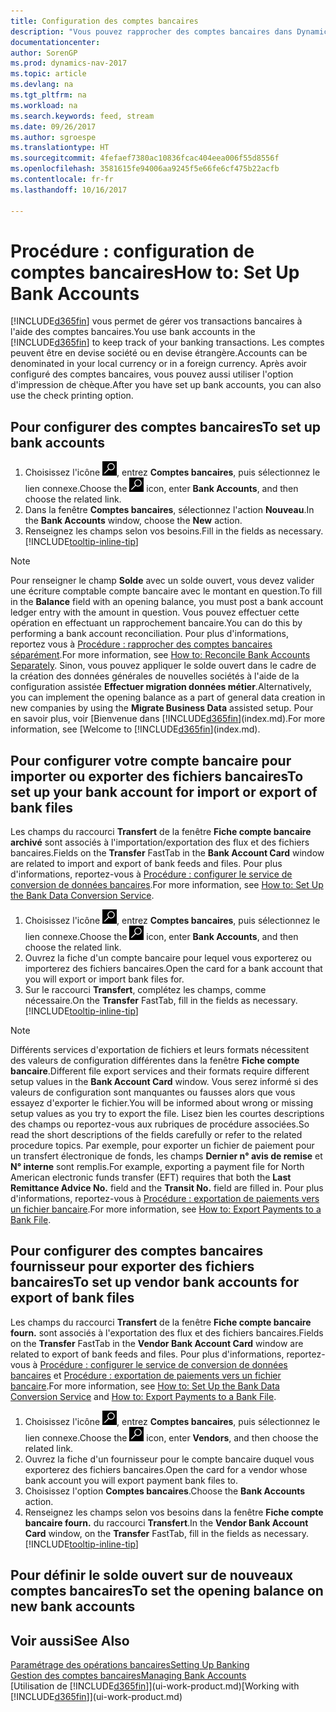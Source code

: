 ```yaml
---
title: Configuration des comptes bancaires
description: "Vous pouvez rapprocher des comptes bancaires dans Dynamics NAV avec les relevés de la banque."
documentationcenter: 
author: SorenGP
ms.prod: dynamics-nav-2017
ms.topic: article
ms.devlang: na
ms.tgt_pltfrm: na
ms.workload: na
ms.search.keywords: feed, stream
ms.date: 09/26/2017
ms.author: sgroespe
ms.translationtype: HT
ms.sourcegitcommit: 4fefaef7380ac10836fcac404eea006f55d8556f
ms.openlocfilehash: 3581615fe94006aa9245f5e66fe6cf475b22acfb
ms.contentlocale: fr-fr
ms.lasthandoff: 10/16/2017

---
```

# <a name="how-to-set-up-bank-accounts"></a><span data-ttu-id="76ae5-103">Procédure : configuration de comptes bancaires</span><span class="sxs-lookup"><span data-stu-id="76ae5-103">How to: Set Up Bank Accounts</span></span>
<span data-ttu-id="76ae5-104">[!INCLUDE[d365fin](includes/d365fin_md.md)] vous permet de gérer vos transactions bancaires à l'aide des comptes bancaires.</span><span class="sxs-lookup"><span data-stu-id="76ae5-104">You use bank accounts in the [!INCLUDE[d365fin](includes/d365fin_md.md)] to keep track of your banking transactions.</span></span> <span data-ttu-id="76ae5-105">Les comptes peuvent être en devise société ou en devise étrangère.</span><span class="sxs-lookup"><span data-stu-id="76ae5-105">Accounts can be denominated in your local currency or in a foreign currency.</span></span> <span data-ttu-id="76ae5-106">Après avoir configuré des comptes bancaires, vous pouvez aussi utiliser l'option d'impression de chèque.</span><span class="sxs-lookup"><span data-stu-id="76ae5-106">After you have set up bank accounts, you can also use the check printing option.</span></span>

## <a name="to-set-up-bank-accounts"></a><span data-ttu-id="76ae5-107">Pour configurer des comptes bancaires</span><span class="sxs-lookup"><span data-stu-id="76ae5-107">To set up bank accounts</span></span>
1. <span data-ttu-id="76ae5-108">Choisissez l'icône ![Page ou état pour la recherche](media/ui-search/search_small.png "icône Page ou état pour la recherche"), entrez **Comptes bancaires**, puis sélectionnez le lien connexe.</span><span class="sxs-lookup"><span data-stu-id="76ae5-108">Choose the ![Search for Page or Report](media/ui-search/search_small.png "Search for Page or Report icon") icon, enter **Bank Accounts**, and then choose the related link.</span></span>
2. <span data-ttu-id="76ae5-109">Dans la fenêtre **Comptes bancaires**, sélectionnez l'action **Nouveau**.</span><span class="sxs-lookup"><span data-stu-id="76ae5-109">In the **Bank Accounts** window, choose the **New** action.</span></span>
3. <span data-ttu-id="76ae5-110">Renseignez les champs selon vos besoins.</span><span class="sxs-lookup"><span data-stu-id="76ae5-110">Fill in the fields as necessary.</span></span> [!INCLUDE[tooltip-inline-tip](includes/tooltip-inline-tip_md.md)]

> [!NOTE]
> <span data-ttu-id="76ae5-111">Pour renseigner le champ **Solde** avec un solde ouvert, vous devez valider une écriture comptable compte bancaire avec le montant en question.</span><span class="sxs-lookup"><span data-stu-id="76ae5-111">To fill in the **Balance** field with an opening balance, you must post a bank account ledger entry with the amount in question.</span></span> <span data-ttu-id="76ae5-112">Vous pouvez effectuer cette opération en effectuant un rapprochement bancaire.</span><span class="sxs-lookup"><span data-stu-id="76ae5-112">You can do this by performing a bank account reconciliation.</span></span> <span data-ttu-id="76ae5-113">Pour plus d'informations, reportez vous à [Procédure : rapprocher des comptes bancaires séparément](bank-how-reconcile-bank-accounts-separately.md).</span><span class="sxs-lookup"><span data-stu-id="76ae5-113">For more information, see [How to: Reconcile Bank Accounts Separately](bank-how-reconcile-bank-accounts-separately.md).</span></span> <span data-ttu-id="76ae5-114">Sinon, vous pouvez appliquer le solde ouvert dans le cadre de la création des données générales de nouvelles sociétés à l'aide de la configuration assistée **Effectuer migration données métier**.</span><span class="sxs-lookup"><span data-stu-id="76ae5-114">Alternatively, you can implement the opening balance as a part of general data creation in new companies by using the **Migrate Business Data** assisted setup.</span></span> <span data-ttu-id="76ae5-115">Pour en savoir plus, voir [Bienvenue dans [!INCLUDE[d365fin](includes/d365fin_md.md)](index.md).</span><span class="sxs-lookup"><span data-stu-id="76ae5-115">For more information, see [Welcome to [!INCLUDE[d365fin](includes/d365fin_md.md)](index.md).</span></span>

## <a name="to-set-up-your-bank-account-for-import-or-export-of-bank-files"></a><span data-ttu-id="76ae5-116">Pour configurer votre compte bancaire pour importer ou exporter des fichiers bancaires</span><span class="sxs-lookup"><span data-stu-id="76ae5-116">To set up your bank account for import or export of bank files</span></span>
<span data-ttu-id="76ae5-117">Les champs du raccourci **Transfert** de la fenêtre **Fiche compte bancaire archivé** sont associés à l'importation/exportation des flux et des fichiers bancaires.</span><span class="sxs-lookup"><span data-stu-id="76ae5-117">Fields on the **Transfer** FastTab in the **Bank Account Card** window are related to import and export of bank feeds and files.</span></span> <span data-ttu-id="76ae5-118">Pour plus d'informations, reportez-vous à [Procédure : configurer le service de conversion de données bancaires](bank-how-setup-bank-data-conversion-service.md).</span><span class="sxs-lookup"><span data-stu-id="76ae5-118">For more information, see [How to: Set Up the Bank Data Conversion Service](bank-how-setup-bank-data-conversion-service.md).</span></span>

1. <span data-ttu-id="76ae5-119">Choisissez l'icône ![Page ou état pour la recherche](media/ui-search/search_small.png "icône Page ou état pour la recherche"), entrez **Comptes bancaires**, puis sélectionnez le lien connexe.</span><span class="sxs-lookup"><span data-stu-id="76ae5-119">Choose the ![Search for Page or Report](media/ui-search/search_small.png "Search for Page or Report icon") icon, enter **Bank Accounts**, and then choose the related link.</span></span>
2. <span data-ttu-id="76ae5-120">Ouvrez la fiche d'un compte bancaire pour lequel vous exporterez ou importerez des fichiers bancaires.</span><span class="sxs-lookup"><span data-stu-id="76ae5-120">Open the card for a bank account that you will export or import bank files for.</span></span>
3. <span data-ttu-id="76ae5-121">Sur le raccourci **Transfert**, complétez les champs, comme nécessaire.</span><span class="sxs-lookup"><span data-stu-id="76ae5-121">On the **Transfer** FastTab, fill in the fields as necessary.</span></span> [!INCLUDE[tooltip-inline-tip](includes/tooltip-inline-tip_md.md)]

> [!NOTE]  
>   <span data-ttu-id="76ae5-122">Différents services d'exportation de fichiers et leurs formats nécessitent des valeurs de configuration différentes dans la fenêtre **Fiche compte bancaire**.</span><span class="sxs-lookup"><span data-stu-id="76ae5-122">Different file export services and their formats require different setup values in the **Bank Account Card** window.</span></span> <span data-ttu-id="76ae5-123">Vous serez informé si des valeurs de configuration sont manquantes ou fausses alors que vous essayez d'exporter le fichier.</span><span class="sxs-lookup"><span data-stu-id="76ae5-123">You will be informed about wrong or missing setup values as you try to export the file.</span></span> <span data-ttu-id="76ae5-124">Lisez bien les courtes descriptions des champs ou reportez-vous aux rubriques de procédure associées.</span><span class="sxs-lookup"><span data-stu-id="76ae5-124">So read the short descriptions of the fields carefully or refer to the related procedure topics.</span></span> <span data-ttu-id="76ae5-125">Par exemple, pour exporter un fichier de paiement pour un transfert électronique de fonds, les champs **Dernier n° avis de remise** et **N° interne** sont remplis.</span><span class="sxs-lookup"><span data-stu-id="76ae5-125">For example, exporting a payment file for North American electronic funds transfer (EFT) requires that both the **Last Remittance Advice No.** field and the **Transit No.** field are filled in.</span></span> <span data-ttu-id="76ae5-126">Pour plus d'informations, reportez-vous à [Procédure : exportation de paiements vers un fichier bancaire](payables-how-export-payments-bank-file.md).</span><span class="sxs-lookup"><span data-stu-id="76ae5-126">For more information, see [How to: Export Payments to a Bank File](payables-how-export-payments-bank-file.md).</span></span>

## <a name="to-set-up-vendor-bank-accounts-for-export-of-bank-files"></a><span data-ttu-id="76ae5-127">Pour configurer des comptes bancaires fournisseur pour exporter des fichiers bancaires</span><span class="sxs-lookup"><span data-stu-id="76ae5-127">To set up vendor bank accounts for export of bank files</span></span>
<span data-ttu-id="76ae5-128">Les champs du raccourci **Transfert** de la fenêtre **Fiche compte bancaire fourn.** sont associés à l'exportation des flux et des fichiers bancaires.</span><span class="sxs-lookup"><span data-stu-id="76ae5-128">Fields on the **Transfer** FastTab in the **Vendor Bank Account Card** window are related to export of bank feeds and files.</span></span> <span data-ttu-id="76ae5-129">Pour plus d'informations, reportez-vous à [Procédure : configurer le service de conversion de données bancaires](bank-how-setup-bank-data-conversion-service.md) et [Procédure : exportation de paiements vers un fichier bancaire](payables-how-export-payments-bank-file.md).</span><span class="sxs-lookup"><span data-stu-id="76ae5-129">For more information, see [How to: Set Up the Bank Data Conversion Service](bank-how-setup-bank-data-conversion-service.md) and [How to: Export Payments to a Bank File](payables-how-export-payments-bank-file.md).</span></span>

1. <span data-ttu-id="76ae5-130">Choisissez l'icône ![Page ou état pour la recherche](media/ui-search/search_small.png "icône Page ou état pour la recherche"), entrez **Comptes bancaires**, puis sélectionnez le lien connexe.</span><span class="sxs-lookup"><span data-stu-id="76ae5-130">Choose the ![Search for Page or Report](media/ui-search/search_small.png "Search for Page or Report icon") icon, enter **Vendors**, and then choose the related link.</span></span>
2. <span data-ttu-id="76ae5-131">Ouvrez la fiche d'un fournisseur pour le compte bancaire duquel vous exporterez des fichiers bancaires.</span><span class="sxs-lookup"><span data-stu-id="76ae5-131">Open the card for a vendor whose bank account you will export payment bank files to.</span></span>
3. <span data-ttu-id="76ae5-132">Choisissez l'option **Comptes bancaires**.</span><span class="sxs-lookup"><span data-stu-id="76ae5-132">Choose the **Bank Accounts** action.</span></span>
3. <span data-ttu-id="76ae5-133">Renseignez les champs selon vos besoins dans la fenêtre **Fiche compte bancaire fourn.** du raccourci **Transfert**.</span><span class="sxs-lookup"><span data-stu-id="76ae5-133">In the **Vendor Bank Account Card** window, on the **Transfer** FastTab, fill in the fields as necessary.</span></span> [!INCLUDE[tooltip-inline-tip](includes/tooltip-inline-tip_md.md)]

## <a name="to-set-the-opening-balance-on-new-bank-accounts"></a><span data-ttu-id="76ae5-134">Pour définir le solde ouvert sur de nouveaux comptes bancaires</span><span class="sxs-lookup"><span data-stu-id="76ae5-134">To set the opening balance on new bank accounts</span></span>


## <a name="see-also"></a><span data-ttu-id="76ae5-135">Voir aussi</span><span class="sxs-lookup"><span data-stu-id="76ae5-135">See Also</span></span>
[<span data-ttu-id="76ae5-136">Paramétrage des opérations bancaires</span><span class="sxs-lookup"><span data-stu-id="76ae5-136">Setting Up Banking</span></span>](bank-setup-banking.md)  
[<span data-ttu-id="76ae5-137">Gestion des comptes bancaires</span><span class="sxs-lookup"><span data-stu-id="76ae5-137">Managing Bank Accounts</span></span>](bank-manage-bank-accounts.md)  
<span data-ttu-id="76ae5-138">[Utilisation de [!INCLUDE[d365fin](includes/d365fin_md.md)]](ui-work-product.md)</span><span class="sxs-lookup"><span data-stu-id="76ae5-138">[Working with [!INCLUDE[d365fin](includes/d365fin_md.md)]](ui-work-product.md)</span></span>

